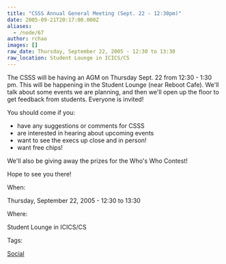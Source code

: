 ```yaml
---
title: "CSSS Annual General Meeting (Sept. 22 - 12:30pm)"
date: 2005-09-21T20:17:00.000Z
aliases:
  - /node/67
author: rchao
images: []
raw_date: Thursday, September 22, 2005 - 12:30 to 13:30
raw_location: Student Lounge in ICICS/CS
---
```


The CSSS will be having an AGM on Thursday Sept. 22 from 12:30 - 1:30 pm. This will be happening in the Student Lounge (near Reboot Cafe). We'll talk about some events we are planning, and then we'll open up the floor to get feedback from students. Everyone is invited!

You should come if you:
- have any suggestions or comments for CSSS
- are interested in hearing about upcoming events
- want to see the execs up close and in person!
- want free chips!

We'll also be giving away the prizes for the Who's Who Contest!

Hope to see you there!

When: 

Thursday, September 22, 2005 - 12:30 to 13:30

Where: 

Student Lounge in ICICS/CS

Tags: 

[Social](/social)
